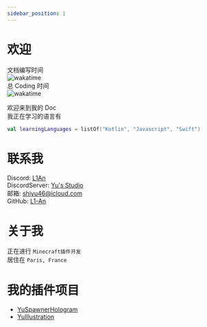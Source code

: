 ```yaml
---
sidebar_position: 1
---
```


# 欢迎

文档编写时间  
![wakatime](https://wakatime.com/badge/github/L1-An/YusDoc.svg)  
总 Coding 时间  
![wakatime](https://wakatime.com/badge/user/018b3a75-57d0-4174-82b2-b604a838b205.svg)  

欢迎来到我的 Doc  
我正在学习的语言有  
```kotlin
val learningLanguages = listOf("Kotlin", "Javascript", "Swift")
```
  
# 联系我

Discord: [L1An](https://discord.com/users/c1oudy_ab)  
DiscordServer: [Yu's Studio](https://discord.com/invite/SzPBHGttaR)  
邮箱: shiyu46@icloud.com  
GitHub: [L1-An](https://github.com/L1-An)

# 关于我

正在进行 `Minecraft插件开发`  
居住在 `Paris, France`  

# 我的插件项目

- [YuSpawnerHologram](./category/yuspawnerhologram)
- [YuIllustration](./category/yuillustration)